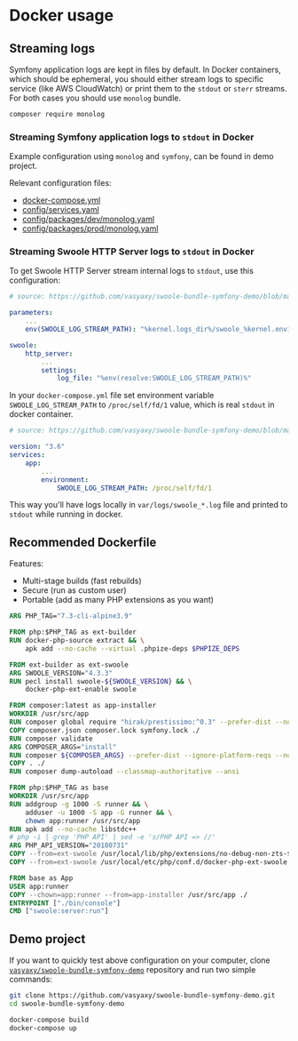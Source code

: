 # Docker usage

## Streaming logs

Symfony application logs are kept in files by default. In Docker containers, which should be ephemeral, you should either stream logs to specific service (like AWS CloudWatch) or print them to the `stdout` or `sterr` streams. For both cases you should use `monolog` bundle.

```bash
composer require monolog
```

### Streaming Symfony application logs to `stdout` in Docker

Example configuration using `monolog` and `symfony`, can be found in demo project.

Relevant configuration files:

- [docker-compose.yml](https://github.com/vasyaxy/swoole-bundle-symfony-demo/blob/master/docker-compose.yml)
- [config/services.yaml](https://github.com/vasyaxy/swoole-bundle-symfony-demo/blob/master/config/services.yaml)
- [config/packages/dev/monolog.yaml](https://github.com/vasyaxy/swoole-bundle-symfony-demo/blob/master/config/packages/dev/monolog.yaml)
- [config/packages/prod/monolog.yaml](https://github.com/vasyaxy/swoole-bundle-symfony-demo/blob/master/config/packages/prod/monolog.yaml)

### Streaming Swoole HTTP Server logs to `stdout` in Docker

To get Swoole HTTP Server stream internal logs to `stdout`, use this configuration:

```yaml
# source: https://github.com/vasyaxy/swoole-bundle-symfony-demo/blob/master/config/packages/swoole.yaml

parameters:
    ...
    env(SWOOLE_LOG_STREAM_PATH): "%kernel.logs_dir%/swoole_%kernel.environment%.log"

swoole:
    http_server:
        ...
        settings:
            log_file: "%env(resolve:SWOOLE_LOG_STREAM_PATH)%"
```

In your `docker-compose.yml` file set environment variable `SWOOLE_LOG_STREAM_PATH` to `/proc/self/fd/1` value, which is real `stdout` in docker container.

```yaml
# source: https://github.com/vasyaxy/swoole-bundle-symfony-demo/blob/master/docker-compose.yml

version: "3.6"
services:
    app:
        ...
        environment:
            SWOOLE_LOG_STREAM_PATH: /proc/self/fd/1
```

This way you'll have logs locally in `var/logs/swoole_*.log` file and printed to `stdout` while running in docker.

## Recommended Dockerfile

Features:

- Multi-stage builds (fast rebuilds)
- Secure (run as custom user)
- Portable (add as many PHP extensions as you want)

```dockerfile
ARG PHP_TAG="7.3-cli-alpine3.9"

FROM php:$PHP_TAG as ext-builder
RUN docker-php-source extract && \
    apk add --no-cache --virtual .phpize-deps $PHPIZE_DEPS

FROM ext-builder as ext-swoole
ARG SWOOLE_VERSION="4.3.3"
RUN pecl install swoole-${SWOOLE_VERSION} && \
    docker-php-ext-enable swoole

FROM composer:latest as app-installer
WORKDIR /usr/src/app
RUN composer global require "hirak/prestissimo:^0.3" --prefer-dist --no-progress --no-suggest --classmap-authoritative --ansi
COPY composer.json composer.lock symfony.lock ./
RUN composer validate
ARG COMPOSER_ARGS="install"
RUN composer ${COMPOSER_ARGS} --prefer-dist --ignore-platform-reqs --no-progress --no-suggest --no-scripts --no-autoloader --ansi
COPY . ./
RUN composer dump-autoload --classmap-authoritative --ansi

FROM php:$PHP_TAG as base
WORKDIR /usr/src/app
RUN addgroup -g 1000 -S runner && \
    adduser -u 1000 -S app -G runner && \
    chown app:runner /usr/src/app
RUN apk add --no-cache libstdc++
# php -i | grep 'PHP API' | sed -e 's/PHP API => //'
ARG PHP_API_VERSION="20180731"
COPY --from=ext-swoole /usr/local/lib/php/extensions/no-debug-non-zts-${PHP_API_VERSION}/swoole.so /usr/local/lib/php/extensions/no-debug-non-zts-${PHP_API_VERSION}/swoole.so
COPY --from=ext-swoole /usr/local/etc/php/conf.d/docker-php-ext-swoole.ini /usr/local/etc/php/conf.d/docker-php-ext-swoole.ini

FROM base as App
USER app:runner
COPY --chown=app:runner --from=app-installer /usr/src/app ./
ENTRYPOINT ["./bin/console"]
CMD ["swoole:server:run"]
```

## Demo project

If you want to quickly test above configuration on your computer, clone [`vasyaxy/swoole-bundle-symfony-demo`](https://github.com/vasyaxy/swoole-bundle-symfony-demo) repository and run two simple commands:

```bash
git clone https://github.com/vasyaxy/swoole-bundle-symfony-demo.git
cd swoole-bundle-symfony-demo

docker-compose build
docker-compose up
```

